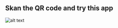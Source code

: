 ## Skan the QR code and try this app ##

![alt text][id]

[id]: http://qreateandtrack.com/files/2009/12/coupon.png
